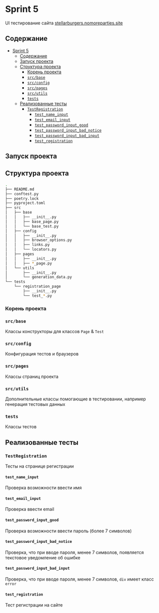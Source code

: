 # Sprint 5

UI тестирование сайта [stellarburgers.nomoreparties.site](https://stellarburgers.nomoreparties.site)

## Содержание

- [Sprint 5](#sprint-5)
  - [Содержание](#содержание)
  - [Запуск проекта](#запуск-проекта)
  - [Структура проекта](#структура-проекта)
    - [Корень проекта](#корень-проекта)
    - [`src/base`](#srcbase)
    - [`src/config`](#srcconfig)
    - [`src/pages`](#srcpages)
    - [`src/utils`](#srcutils)
    - [`tests`](#tests)
  - [Реализованные тесты](#реализованные-тесты)
    - [`TestRegistration`](#testregistration)
      - [`test_name_input`](#test_name_input)
      - [`test_email_input`](#test_email_input)
      - [`test_password_input_good`](#test_password_input_good)
      - [`test_password_input_bad_notice`](#test_password_input_bad_notice)
      - [`test_password_input_bad_input`](#test_password_input_bad_input)
      - [`test_registration`](#test_registration)

## Запуск проекта

## Структура проекта

```bash
.
├── README.md
├── conftest.py
├── poetry.lock
├── pyproject.toml
├── src
│   ├── base
│   │   ├── __init__.py
│   │   ├── base_page.py
│   │   └── base_test.py
│   ├── config
│   │   ├── __init__.py
│   │   ├── browser_options.py
│   │   ├── links.py
│   │   └── locators.py
│   ├── pages
│   │   ├── __init__.py
│   │   ├── *_page.py
│   └── utils
│       ├── __init__.py
│       └── generation_data.py
└── tests
    └── registration_page
        ├── __init__.py
        └── test_*.py
```
### Корень проекта

### `src/base`

Классы конструкторы для классов `Page` & `Test`

### `src/config`

Конфигурация тестов и браузеров

### `src/pages`

Классы страниц проекта

### `src/utils`

Дополнительные классы помогающие в тестировании, например генерация тестовых данных

### `tests`

Классы тестов

## Реализованные тесты

### `TestRegistration`

Тесты на странице регистрации

#### `test_name_input`

Проверка возможности ввести имя

#### `test_email_input`

Проверка ввести email

#### `test_password_input_good`

Проверка возможности ввести пароль (более 7 символов)

#### `test_password_input_bad_notice`

Проверка, что при вводе пароля, менее 7 символов, появляется текстовое уведомление об ошибке

#### `test_password_input_bad_input`

Проверка, что при вводе пароля, менее 7 символов, `div` имеет класс `error`

#### `test_registration`

Тест регистрации на сайте